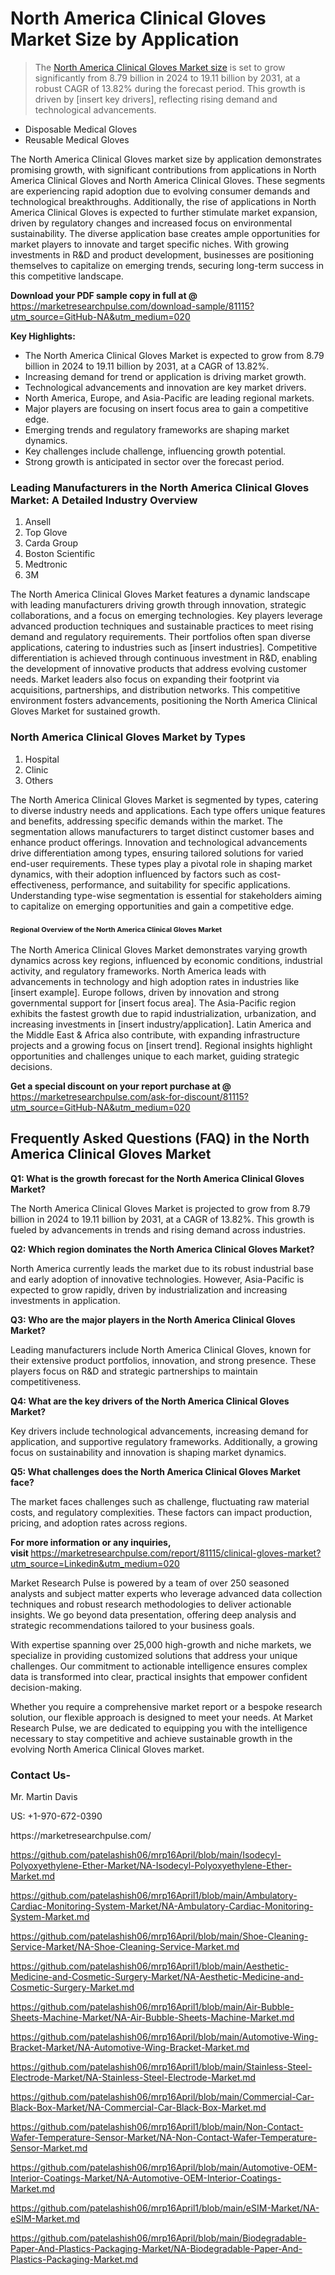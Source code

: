 <h1>North America Clinical Gloves Market&nbsp;Size by Application</h1><blockquote><p>The <a href="https://marketresearchpulse.com/download-sample/81115?utm_source=GitHub-NA&amp;utm_medium=020">North America Clinical Gloves Market size</a> is set to grow significantly from 8.79 billion in 2024 to 19.11 billion by 2031, at a robust CAGR of 13.82% during the forecast period. This growth is driven by [insert key drivers], reflecting rising demand and technological advancements.</p></blockquote><ul><li>Disposable Medical Gloves<li> Reusable Medical Gloves</li></ul><p>The North America Clinical Gloves market size by application demonstrates promising growth, with significant contributions from applications in North America Clinical Gloves and North America Clinical Gloves. These segments are experiencing rapid adoption due to evolving consumer demands and technological breakthroughs. Additionally, the rise of applications in North America Clinical Gloves is expected to further stimulate market expansion, driven by regulatory changes and increased focus on environmental sustainability. The diverse application base creates ample opportunities for market players to innovate and target specific niches. With growing investments in R&D and product development, businesses are positioning themselves to capitalize on emerging trends, securing long-term success in this competitive landscape.</p><p><strong>Download your PDF sample copy in full at @ </strong><a href="https://marketresearchpulse.com/download-sample/81115?utm_source=GitHub-NA&amp;utm_medium=020">https://marketresearchpulse.com/download-sample/81115?utm_source=GitHub-NA&amp;utm_medium=020</a></p><p><strong>Key Highlights: </strong></p><ul><li>The North America Clinical Gloves Market is expected to grow from 8.79 billion in 2024 to 19.11 billion by 2031, at a CAGR of 13.82%.</li><li>Increasing demand for trend or application is driving market growth.</li><li>Technological advancements and innovation are key market drivers.</li><li>North America, Europe, and Asia-Pacific are leading regional markets.</li><li>Major players are focusing on insert focus area to gain a competitive edge.</li><li>Emerging trends and regulatory frameworks are shaping market dynamics.</li><li>Key challenges include challenge, influencing growth potential.</li><li>Strong growth is anticipated in sector over the forecast period.</li></ul><h3>Leading Manufacturers in the North America Clinical Gloves Market: A Detailed Industry Overview</h3><ol><li>Ansell</li><li>Top Glove</li><li>Carda Group</li><li>Boston Scientific</li><li>Medtronic</li><li>3M</li></ol><div class="flex max-w-full flex-col flex-grow"><div class="min-h-8 text-message flex w-full flex-col items-end gap-2 whitespace-normal break-words [.text-message+&amp;]:mt-5" dir="auto" data-message-author-role="assistant" data-message-id="fd8432e4-4910-450d-b182-61b7bfb0a01f" data-message-model-slug="gpt-4o"><div class="flex w-full flex-col gap-1 empty:hidden first:pt-[3px]"><div class="markdown prose w-full break-words dark:prose-invert light"><p>The North America Clinical Gloves Market features a dynamic landscape with leading manufacturers driving growth through innovation, strategic collaborations, and a focus on emerging technologies. Key players leverage advanced production techniques and sustainable practices to meet rising demand and regulatory requirements. Their portfolios often span diverse applications, catering to industries such as [insert industries]. Competitive differentiation is achieved through continuous investment in R&amp;D, enabling the development of innovative products that address evolving customer needs. Market leaders also focus on expanding their footprint via acquisitions, partnerships, and distribution networks. This competitive environment fosters advancements, positioning the North America Clinical Gloves Market for sustained growth.</p></div></div></div></div><h3>North America Clinical Gloves Market by Types</h3><ol><li>Hospital<li> Clinic<li> Others</li></ol><div class="flex max-w-full flex-col flex-grow"><div class="min-h-8 text-message flex w-full flex-col items-end gap-2 whitespace-normal break-words [.text-message+&amp;]:mt-5" dir="auto" data-message-author-role="assistant" data-message-id="084470be-0bb7-4664-bddf-5156b4f41249" data-message-model-slug="gpt-4o-mini"><div class="flex w-full flex-col gap-1 empty:hidden first:pt-[3px]"><div class="markdown prose w-full break-words dark:prose-invert light"><p>The North America Clinical Gloves Market is segmented by types, catering to diverse industry needs and applications. Each type offers unique features and benefits, addressing specific demands within the market. The segmentation allows manufacturers to target distinct customer bases and enhance product offerings. Innovation and technological advancements drive differentiation among types, ensuring tailored solutions for varied end-user requirements. These types play a pivotal role in shaping market dynamics, with their adoption influenced by factors such as cost-effectiveness, performance, and suitability for specific applications. Understanding type-wise segmentation is essential for stakeholders aiming to capitalize on emerging opportunities and gain a competitive edge.</p></div></div></div></div><h3><span style="font-size: 11px;">Regional Overview of the North America Clinical Gloves Market</span></h3><div class="flex max-w-full flex-col flex-grow"><div class="min-h-8 text-message flex w-full flex-col items-end gap-2 whitespace-normal break-words [.text-message+&amp;]:mt-5" dir="auto" data-message-author-role="assistant" data-message-id="e9038762-ce64-4e30-91c9-9bd413514231" data-message-model-slug="gpt-4o-mini"><div class="flex w-full flex-col gap-1 empty:hidden first:pt-[3px]"><div class="markdown prose w-full break-words dark:prose-invert light"><p>The North America Clinical Gloves Market demonstrates varying growth dynamics across key regions, influenced by economic conditions, industrial activity, and regulatory frameworks. North America leads with advancements in technology and high adoption rates in industries like [insert example]. Europe follows, driven by innovation and strong governmental support for [insert focus area]. The Asia-Pacific region exhibits the fastest growth due to rapid industrialization, urbanization, and increasing investments in [insert industry/application]. Latin America and the Middle East &amp; Africa also contribute, with expanding infrastructure projects and a growing focus on [insert trend]. Regional insights highlight opportunities and challenges unique to each market, guiding strategic decisions.</p></div></div></div></div><p><strong>Get a special discount on your report purchase at @ </strong><a href="https://marketresearchpulse.com/ask-for-discount/81115?utm_source=GitHub-NA&amp;utm_medium=020">https://marketresearchpulse.com/ask-for-discount/81115?utm_source=GitHub-NA&amp;utm_medium=020</a></p><h2>Frequently Asked Questions (FAQ) in the North America Clinical Gloves Market</h2><p><strong>Q1: What is the growth forecast for the North America Clinical Gloves Market?</strong></p><p>The North America Clinical Gloves Market is projected to grow from 8.79 billion in 2024 to 19.11 billion by 2031, at a CAGR of 13.82%. This growth is fueled by advancements in trends and rising demand across industries.</p><p><strong>Q2: Which region dominates the North America Clinical Gloves Market?</strong></p><p>North America currently leads the market due to its robust industrial base and early adoption of innovative technologies. However, Asia-Pacific is expected to grow rapidly, driven by industrialization and increasing investments in application.</p><p><strong>Q3: Who are the major players in the North America Clinical Gloves Market?</strong></p><p>Leading manufacturers include North America Clinical Gloves, known for their extensive product portfolios, innovation, and strong presence. These players focus on R&amp;D and strategic partnerships to maintain competitiveness.</p><p><strong>Q4: What are the key drivers of the North America Clinical Gloves Market?</strong></p><p>Key drivers include technological advancements, increasing demand for application, and supportive regulatory frameworks. Additionally, a growing focus on sustainability and innovation is shaping market dynamics.</p><p><strong>Q5: What challenges does the North America Clinical Gloves Market face?</strong></p><p>The market faces challenges such as challenge, fluctuating raw material costs, and regulatory complexities. These factors can impact production, pricing, and adoption rates across regions.</p><p><strong>For more information or any inquiries, visit&nbsp;</strong><a href="https://marketresearchpulse.com/report/81115/clinical-gloves-market?utm_source=Linkedin&utm_medium=020">https://marketresearchpulse.com/report/81115/clinical-gloves-market?utm_source=Linkedin&utm_medium=020</a></p><p>Market Research Pulse is powered by a team of over 250 seasoned analysts and subject matter experts who leverage advanced data collection techniques and robust research methodologies to deliver actionable insights. We go beyond data presentation, offering deep analysis and strategic recommendations tailored to your business goals.</p><p>With expertise spanning over 25,000 high-growth and niche markets, we specialize in providing customized solutions that address your unique challenges. Our commitment to actionable intelligence ensures complex data is transformed into clear, practical insights that empower confident decision-making.</p><p>Whether you require a comprehensive market report or a bespoke research solution, our flexible approach is designed to meet your needs. At Market Research Pulse, we are dedicated to equipping you with the intelligence necessary to stay competitive and achieve sustainable growth in the evolving North America Clinical Gloves market.</p><h3><strong>Contact Us-</strong></h3><p>Mr. Martin Davis</p><p>US: +1-970-672-0390</p><p>https://marketresearchpulse.com/</p><p><a href="https://github.com/patelashish06/mrp16April/blob/main/Isodecyl-Polyoxyethylene-Ether-Market/NA-Isodecyl-Polyoxyethylene-Ether-Market.md">https://github.com/patelashish06/mrp16April/blob/main/Isodecyl-Polyoxyethylene-Ether-Market/NA-Isodecyl-Polyoxyethylene-Ether-Market.md</a></p><p><a href="https://github.com/patelashish06/mrp16April1/blob/main/Ambulatory-Cardiac-Monitoring-System-Market/NA-Ambulatory-Cardiac-Monitoring-System-Market.md">https://github.com/patelashish06/mrp16April1/blob/main/Ambulatory-Cardiac-Monitoring-System-Market/NA-Ambulatory-Cardiac-Monitoring-System-Market.md</a></p><p><a href="https://github.com/patelashish06/mrp16April/blob/main/Shoe-Cleaning-Service-Market/NA-Shoe-Cleaning-Service-Market.md">https://github.com/patelashish06/mrp16April/blob/main/Shoe-Cleaning-Service-Market/NA-Shoe-Cleaning-Service-Market.md</a></p><p><a href="https://github.com/patelashish06/mrp16April1/blob/main/Aesthetic-Medicine-and-Cosmetic-Surgery-Market/NA-Aesthetic-Medicine-and-Cosmetic-Surgery-Market.md">https://github.com/patelashish06/mrp16April1/blob/main/Aesthetic-Medicine-and-Cosmetic-Surgery-Market/NA-Aesthetic-Medicine-and-Cosmetic-Surgery-Market.md</a></p><p><a href="https://github.com/patelashish06/mrp16April1/blob/main/Air-Bubble-Sheets-Machine-Market/NA-Air-Bubble-Sheets-Machine-Market.md">https://github.com/patelashish06/mrp16April1/blob/main/Air-Bubble-Sheets-Machine-Market/NA-Air-Bubble-Sheets-Machine-Market.md</a></p><p><a href="https://github.com/patelashish06/mrp16April/blob/main/Automotive-Wing-Bracket-Market/NA-Automotive-Wing-Bracket-Market.md">https://github.com/patelashish06/mrp16April/blob/main/Automotive-Wing-Bracket-Market/NA-Automotive-Wing-Bracket-Market.md</a></p><p><a href="https://github.com/patelashish06/mrp16April1/blob/main/Stainless-Steel-Electrode-Market/NA-Stainless-Steel-Electrode-Market.md">https://github.com/patelashish06/mrp16April1/blob/main/Stainless-Steel-Electrode-Market/NA-Stainless-Steel-Electrode-Market.md</a></p><p><a href="https://github.com/patelashish06/mrp16April/blob/main/Commercial-Car-Black-Box-Market/NA-Commercial-Car-Black-Box-Market.md">https://github.com/patelashish06/mrp16April/blob/main/Commercial-Car-Black-Box-Market/NA-Commercial-Car-Black-Box-Market.md</a></p><p><a href="https://github.com/patelashish06/mrp16April1/blob/main/Non-Contact-Wafer-Temperature-Sensor-Market/NA-Non-Contact-Wafer-Temperature-Sensor-Market.md">https://github.com/patelashish06/mrp16April1/blob/main/Non-Contact-Wafer-Temperature-Sensor-Market/NA-Non-Contact-Wafer-Temperature-Sensor-Market.md</a></p><p><a href="https://github.com/patelashish06/mrp16April/blob/main/Automotive-OEM-Interior-Coatings-Market/NA-Automotive-OEM-Interior-Coatings-Market.md">https://github.com/patelashish06/mrp16April/blob/main/Automotive-OEM-Interior-Coatings-Market/NA-Automotive-OEM-Interior-Coatings-Market.md</a></p><p><a href="https://github.com/patelashish06/mrp16April1/blob/main/eSIM-Market/NA-eSIM-Market.md">https://github.com/patelashish06/mrp16April1/blob/main/eSIM-Market/NA-eSIM-Market.md</a></p><p><a href="https://github.com/patelashish06/mrp16April/blob/main/Biodegradable-Paper-And-Plastics-Packaging-Market/NA-Biodegradable-Paper-And-Plastics-Packaging-Market.md">https://github.com/patelashish06/mrp16April/blob/main/Biodegradable-Paper-And-Plastics-Packaging-Market/NA-Biodegradable-Paper-And-Plastics-Packaging-Market.md</a></p>